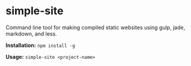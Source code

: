 simple-site
===========

Command line tool for making compiled static websites using gulp, jade, markdown, and less.

**Installation:** `npm install -g`

**Usage:** `simple-site <project-name>`
